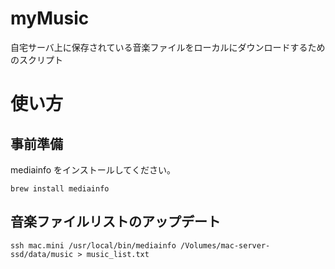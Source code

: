 # myMusic
自宅サーバ上に保存されている音楽ファイルをローカルにダウンロードするためのスクリプト

# 使い方
## 事前準備
mediainfo をインストールしてください。
```
brew install mediainfo
```

## 音楽ファイルリストのアップデート
```commandline
ssh mac.mini /usr/local/bin/mediainfo /Volumes/mac-server-ssd/data/music > music_list.txt
```